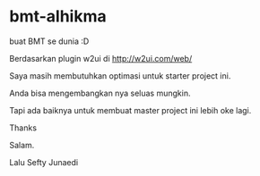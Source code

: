 bmt-alhikma
===========

buat BMT se dunia :D

Berdasarkan plugin w2ui di http://w2ui.com/web/

Saya masih membutuhkan optimasi untuk starter project ini.

Anda bisa mengembangkan nya seluas mungkin.

Tapi ada baiknya untuk membuat master project ini lebih oke lagi.

Thanks

Salam. 

Lalu Sefty Junaedi

